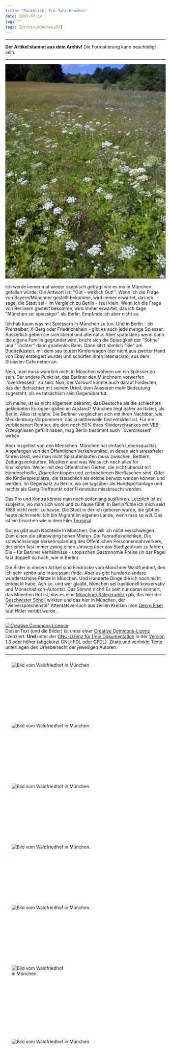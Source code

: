 ```yaml
---
title: "Rückblick: Ein Jahr München"
date: 2009-07-24
log: ""
tags: [archiv,münchen,OT]
---
```

<hr><b>Der Artikel stammt aus dem Archiv!</b> Die Formatierung kann beschädigt sein.<hr>

![wadldfriedhof_muenchen_04.jpg](wadldfriedhof_muenchen_04.jpg)

Ich werde immer mal wieder skeptisch gefragt wie es mir in München gefallen würde. Die Antwort ist: ''Gut - wirklich Gut!''. Wenn ich die Frage von Bayern/Münchner gestellt bekomme, wird immer erwartet, das ich sage, die Stadt sei - im Vergleich zu Berlin - (zu) klein. Wenn ich die Frage von Berlinern gestellt bekomme, wird immer erwartet, das ich sage "München sei spiessiger" als Berlin. Empfinde ich aber nicht so.
<!--break-->
Ich hab kaum was mit Spiessern in München zu tun. Und in Berlin - ob Prenzelber, X-Berg oder Friedrichshein - gibt es auch jede menge Spiesser. Äusserlich geben sie sich liberal und alternativ. Aber spätestens wenn dann die eigene Familie gegründet wird, bricht sich die Spissigkeit der "Söhne" und "Töchter" dann gnadenlos Bahn. Dann sitzt nämlich "Sie" am Buddelkasten, mit dem sau teuren Kinderwagen (der nicht aus zweiter Hand von Ebay ersteigert wurde) und schürfen ihren latemaciato, aus dem Strassen-Cafe neben an. 

Nein, man muss wahrlich nicht in München wohnen um ein Spiesser zu sein. Der andere Punkt ist, das Berliner den Münchnern vorwerfen ''overdressed'' zu sein. Nun, der Vorwurf könnte auch darauf hindeuten, das der Betrachter mit seinem Urteil, dem Äusseren mehr Bedeutung zugesteht, als es tatsächlich sein Gegenüber tut.


Ich meine, ist es nicht allgemein bekannt, das Deutsche als die schlechtes gekleideten Europäer gälten im Ausland? München liegt näher an Italien, als Berlin. Alles ist relativ. Die Berliner vergleichen sich mit ihren Nachtbar, wie Mecklenburg-Vorpommern, das ja mittlerweile fast entsidelt ist. Für die verbliebenen Rentner, die dort noch 50% ihres Kleiderschrankes mit VEB-Erzeugnissen gefüllt haben, mag Berlin bestimmt auch ''overdressed'' wirken. 

Aber losgelöst von den Menschen. München hat einfach Lebensqualität. Angefangen von den Öffentlichen Verkehrsmittel, in denen sich stressfreier fahren lässt, weil man nicht Spisrutenlaufen muss zwischen, Bettlern, Zeitungsverkäufern, Musikern und was Weiss ich noch alles für Knallköpfen. Weiter mit den Öffentlichen Gerten, die nicht übersät mit Hundescheiße, Zigarettenkippen und zerbrochenen Bierflaschen sind. Oder die Kinderspielplätze, die tatsächlich als solche benutzt werden können und werden. Im Gegensatz zu Berlin, wo sie tagsüber als Hundsportanlage und nachts als Gang-Treffpunkt oder Fixerstube missbraucht werden.

Das Pro und Kontra könnte man noch seitenlang ausführen. Letztlich ist es subjektiv, wo man sich wohl und zu hause fühlt. In Berlin fühle ich mich seid 1989 nicht mehr zu hause. Die Stadt in der ich geboren wurde, die gibt es heute nicht mehr. Ich bin Migrant im eigenen Lande, wenn man so will. Das ist ein bisschen wie in dem Film <a href="http://de.wikipedia.org/wiki/Terminal_(Film)">Terminal</a>

Gut es gibt auch Nachteile In München. Die will ich nicht verschweigen. Zum einen die sittenwidrig hohen Mieten. Die Fahradfeindlichkeit. Die schwachsinnige Verkehrsplanung des Öffentlichen Persohnennahrverkers, der einen fast immer zwing einen Umweg über das Stadtzentrum zu fahren. Die - für Berliner Verhältnisse - utopischen Gastronomie Preise (in der Regel fast doppelt so hoch, wie in Berlin). 

Die Bilder in diesem Artikel sind Eindrücke vom Münchner Waldfriedhof, den ich sehr schön und interessant finde. Aber es gibt hunderte andere wunderschöne Plätze in München. Und Hunderte Dinge die ich noch nicht entdeckt habe. Ach so, und wer glaubt, München sei traditionell konservativ und Monachistisch-Autoritär. Das Stimmt nicht! Es sein nur daran erinnert, das München Rot ist, das es eine <a href="http://de.wikipedia.org/wiki/M%C3%BCnchner_R%C3%A4terepublik">Münchner Räterepublik</a> gab, das hier die <a href="http://de.wikipedia.org/wiki/Geschwister_Scholl">Geschwister Scholl</a> wirkten und das hier in München, der "vielversprechenste" Attentatsversuch aus zivilen Kreisen (von <a href="http://de.wikipedia.org/wiki/Georg_Elser#Anschlag">Georg Elser</a> )auf Hitler verübt wurde...

<p>
<hr>
<a rel="license" href="http://creativecommons.org/licenses/by-sa/3.0/de/"><img alt="Creative Commons License" style="border-width:0" src="http://i.creativecommons.org/l/by-sa/3.0/de/88x31.png" /></a><br />Dieser Text (und die Bilder) ist unter einer <a rel="license" href="http://creativecommons.org/licenses/by-sa/3.0/de/">Creative Commons-Lizenz</a> lizenziert. <b>Und</b> unter der <a href="http://de.wikipedia.org/wiki/GFDL">GNU-Lizenz für freie Dokumentation</a> in der <a href="http://www.gnu.org/licenses/fdl-1.3.html">Version 1.3 </a> oder höher (abgekürzt GNU-FDL oder GFDL). Zitate und verlinkte Texte unterliegen den Urheberrecht der jeweiligen Autoren.
<hr>
</p>

<p>
<a href="http://www.the-independent-friend.de/?q=system/files/wadldfriedhof_muenchen_02.jpg">
<img src="http://www.the-independent-friend.de/?q=system/files/wadldfriedhof_muenchen_02.jpg" alt="Bild vom Waldfriedhof in München." width="270" height="170"  align="left"  vspace="10" hspace="20" /></a>

<a href="http://www.the-independent-friend.de/?q=system/files/wadldfriedhof_muenchen_03.jpg">
<img src="http://www.the-independent-friend.de/?q=system/files/wadldfriedhof_muenchen_03.jpg" alt="Bild vom Waldfriedhof in München." width="270" height="170"  align="left"  vspace="10" hspace="20" /></a>

<a href="http://www.the-independent-friend.de/?q=system/files/wadldfriedhof_muenchen_01.jpg">
<img src="http://www.the-independent-friend.de/?q=system/files/wadldfriedhof_muenchen_01.jpg" alt="Bild vom Waldfriedhof in München." width="270" height="170"  align="left"  vspace="10" hspace="20" /></a>

<a href="http://www.the-independent-friend.de/?q=system/files/wadldfriedhof_muenchen_05.jpg">
<img src="http://www.the-independent-friend.de/?q=system/files/wadldfriedhof_muenchen_05.jpg" alt="Bild vom Waldfriedhof in München." width="270" height="170"  align="left"  vspace="10" hspace="20" /></a>

<a href="http://www.the-independent-friend.de/?q=system/files/wadldfriedhof_muenchen_06.jpg">
<img src="http://www.the-independent-friend.de/?q=system/files/wadldfriedhof_muenchen_06.jpg" alt="Bild vom Waldfriedhof in München." width="270" height="170"  align="left"  vspace="10" hspace="20" /></a>

<a href="http://www.the-independent-friend.de/?q=system/files/wadldfriedhof_muenchen_07.jpg">
<img src="http://www.the-independent-friend.de/?q=system/files/wadldfriedhof_muenchen_07.jpg" alt="Bild vom Waldfriedhof in München." width="170" height="210"  align="left"  vspace="10" hspace="20" /></a>

<a href="http://www.the-independent-friend.de/?q=system/files/wadldfriedhof_muenchen_08.jpg">
<img src="http://www.the-independent-friend.de/?q=system/files/wadldfriedhof_muenchen_08.jpg" alt="Bild vom Waldfriedhof in München." width="270" height="170"  align="left"  vspace="10" hspace="20" /></a>
</p>
<br>
</br>
